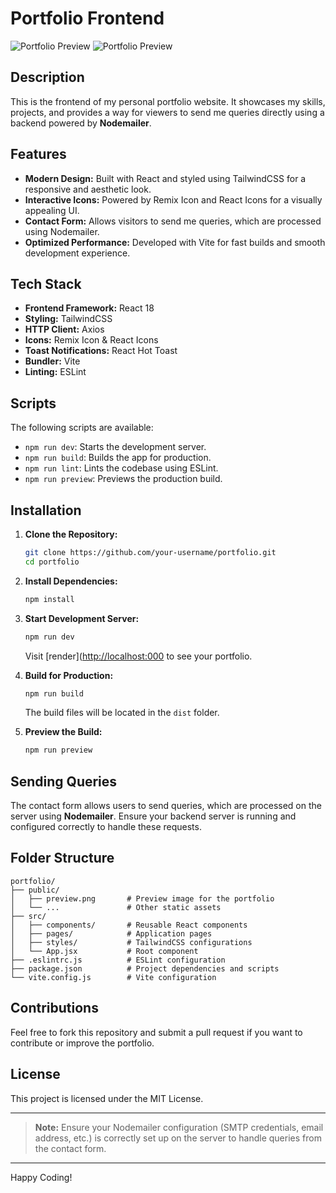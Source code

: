 # Portfolio Frontend

![Portfolio Preview](public/pre.png)
![Portfolio Preview](public/pre_2.png)

## Description
This is the frontend of my personal portfolio website. It showcases my skills, projects, and provides a way for viewers to send me queries directly using a backend powered by **Nodemailer**.

## Features
- **Modern Design:** Built with React and styled using TailwindCSS for a responsive and aesthetic look.
- **Interactive Icons:** Powered by Remix Icon and React Icons for a visually appealing UI.
- **Contact Form:** Allows visitors to send me queries, which are processed using Nodemailer.
- **Optimized Performance:** Developed with Vite for fast builds and smooth development experience.

## Tech Stack
- **Frontend Framework:** React 18
- **Styling:** TailwindCSS
- **HTTP Client:** Axios
- **Icons:** Remix Icon & React Icons
- **Toast Notifications:** React Hot Toast
- **Bundler:** Vite
- **Linting:** ESLint

## Scripts
The following scripts are available:

- `npm run dev`: Starts the development server.
- `npm run build`: Builds the app for production.
- `npm run lint`: Lints the codebase using ESLint.
- `npm run preview`: Previews the production build.

## Installation

1. **Clone the Repository:**
   ```bash
   git clone https://github.com/your-username/portfolio.git
   cd portfolio
   ```

2. **Install Dependencies:**
   ```bash
   npm install
   ```

3. **Start Development Server:**
   ```bash
   npm run dev
   ```
   Visit [render]([http://localhost:000](https://portfolio-afzal.onrender.com/) to see your portfolio.

4. **Build for Production:**
   ```bash
   npm run build
   ```
   The build files will be located in the `dist` folder.

5. **Preview the Build:**
   ```bash
   npm run preview
   ```

## Sending Queries
The contact form allows users to send queries, which are processed on the server using **Nodemailer**. Ensure your backend server is running and configured correctly to handle these requests.

## Folder Structure
```
portfolio/
├── public/
│   ├── preview.png       # Preview image for the portfolio
│   └── ...               # Other static assets
├── src/
│   ├── components/       # Reusable React components
│   ├── pages/            # Application pages
│   ├── styles/           # TailwindCSS configurations
│   └── App.jsx           # Root component
├── .eslintrc.js          # ESLint configuration
├── package.json          # Project dependencies and scripts
└── vite.config.js        # Vite configuration
```

## Contributions
Feel free to fork this repository and submit a pull request if you want to contribute or improve the portfolio.

## License
This project is licensed under the MIT License.

---

> **Note:** Ensure your Nodemailer configuration (SMTP credentials, email address, etc.) is correctly set up on the server to handle queries from the contact form.

---

Happy Coding!
